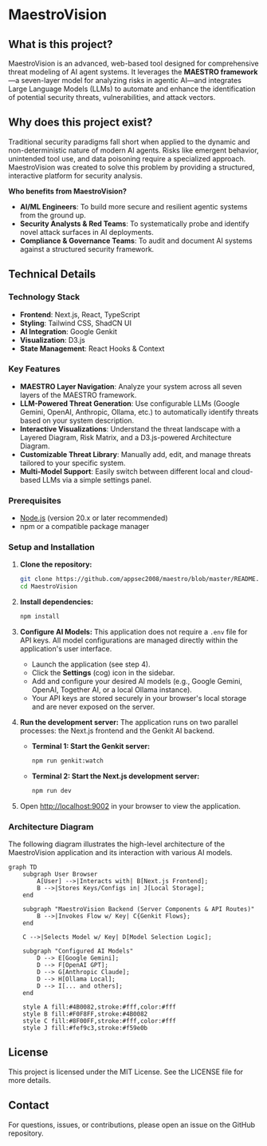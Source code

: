 # MaestroVision

## What is this project?

MaestroVision is an advanced, web-based tool designed for comprehensive threat modeling of AI agent systems. It leverages the **MAESTRO framework**—a seven-layer model for analyzing risks in agentic AI—and integrates Large Language Models (LLMs) to automate and enhance the identification of potential security threats, vulnerabilities, and attack vectors.

## Why does this project exist?

Traditional security paradigms fall short when applied to the dynamic and non-deterministic nature of modern AI agents. Risks like emergent behavior, unintended tool use, and data poisoning require a specialized approach. MaestroVision was created to solve this problem by providing a structured, interactive platform for security analysis.

**Who benefits from MaestroVision?**
*   **AI/ML Engineers**: To build more secure and resilient agentic systems from the ground up.
*   **Security Analysts & Red Teams**: To systematically probe and identify novel attack surfaces in AI deployments.
*   **Compliance & Governance Teams**: To audit and document AI systems against a structured security framework.

## Technical Details

### Technology Stack

*   **Frontend**: Next.js, React, TypeScript
*   **Styling**: Tailwind CSS, ShadCN UI
*   **AI Integration**: Google Genkit
*   **Visualization**: D3.js
*   **State Management**: React Hooks & Context

### Key Features

*   **MAESTRO Layer Navigation**: Analyze your system across all seven layers of the MAESTRO framework.
*   **LLM-Powered Threat Generation**: Use configurable LLMs (Google Gemini, OpenAI, Anthropic, Ollama, etc.) to automatically identify threats based on your system description.
*   **Interactive Visualizations**: Understand the threat landscape with a Layered Diagram, Risk Matrix, and a D3.js-powered Architecture Diagram.
*   **Customizable Threat Library**: Manually add, edit, and manage threats tailored to your specific system.
*   **Multi-Model Support**: Easily switch between different local and cloud-based LLMs via a simple settings panel.

### Prerequisites

*   [Node.js](https://nodejs.org/) (version 20.x or later recommended)
*   npm or a compatible package manager

### Setup and Installation

1.  **Clone the repository:**
    ```bash
    git clone https://github.com/appsec2008/maestro/blob/master/README.md
    cd MaestroVision
    ```

2.  **Install dependencies:**
    ```bash
    npm install
    ```

3.  **Configure AI Models:**
    This application does not require a `.env` file for API keys. All model configurations are managed directly within the application's user interface.

    *   Launch the application (see step 4).
    *   Click the **Settings** (cog) icon in the sidebar.
    *   Add and configure your desired AI models (e.g., Google Gemini, OpenAI, Together AI, or a local Ollama instance).
    *   Your API keys are stored securely in your browser's local storage and are never exposed on the server.

4.  **Run the development server:**
    The application runs on two parallel processes: the Next.js frontend and the Genkit AI backend.

    *   **Terminal 1: Start the Genkit server:**
        ```bash
        npm run genkit:watch
        ```

    *   **Terminal 2: Start the Next.js development server:**
        ```bash
        npm run dev
        ```

5.  Open [http://localhost:9002](http://localhost:9002) in your browser to view the application.

### Architecture Diagram

The following diagram illustrates the high-level architecture of the MaestroVision application and its interaction with various AI models.

```mermaid
graph TD
    subgraph User Browser
        A[User] -->|Interacts with| B[Next.js Frontend];
        B -->|Stores Keys/Configs in| J[Local Storage];
    end

    subgraph "MaestroVision Backend (Server Components & API Routes)"
        B -->|Invokes Flow w/ Key| C{Genkit Flows};
    end

    C -->|Selects Model w/ Key| D[Model Selection Logic];

    subgraph "Configured AI Models"
        D --> E[Google Gemini];
        D --> F[OpenAI GPT];
        D --> G[Anthropic Claude];
        D --> H[Ollama Local];
        D --> I[... and others];
    end

    style A fill:#4B0082,stroke:#fff,color:#fff
    style B fill:#F0F8FF,stroke:#4B0082
    style C fill:#8F00FF,stroke:#fff,color:#fff
    style J fill:#fef9c3,stroke:#f59e0b
```

## License

This project is licensed under the MIT License. See the LICENSE file for more details.

## Contact

For questions, issues, or contributions, please open an issue on the GitHub repository.
